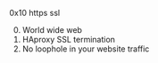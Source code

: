 0x10 https ssl

0. World wide web
1. HAproxy SSL termination
2. No loophole in your website traffic
